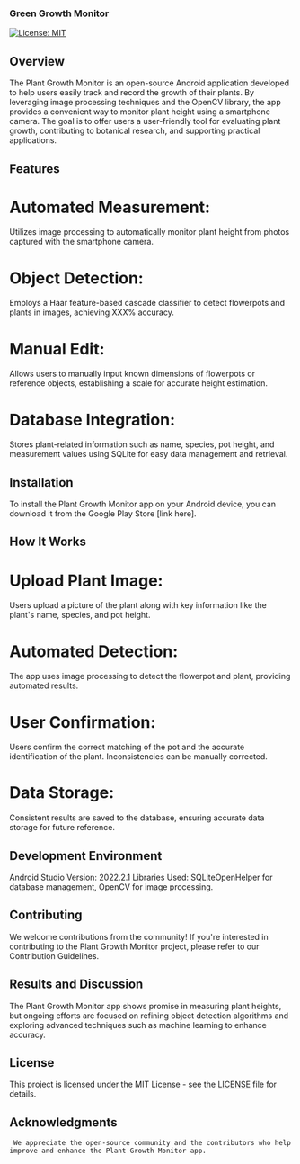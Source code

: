 ### Green Growth Monitor

[![License: MIT](https://img.shields.io/badge/License-MIT-yellow.svg)](https://opensource.org/licenses/MIT)

## Overview
The Plant Growth Monitor is an open-source Android application developed to help users easily track and record the growth of their plants. By leveraging image processing techniques and the OpenCV library, the app provides a convenient way to monitor plant height using a smartphone camera. The goal is to offer users a user-friendly tool for evaluating plant growth, contributing to botanical research, and supporting practical applications.

## Features
# Automated Measurement: 
  Utilizes image processing to automatically monitor plant height from photos captured with the smartphone camera.

# Object Detection:  
  Employs a Haar feature-based cascade classifier to detect flowerpots and plants in images, achieving XXX% accuracy.

# Manual Edit: 
  Allows users to manually input known dimensions of flowerpots or reference objects, establishing a scale for accurate height estimation.

# Database Integration: 
  Stores plant-related information such as name, species, pot height, and measurement values using SQLite for easy data management and retrieval.

## Installation
  To install the Plant Growth Monitor app on your Android device, you can download it from the Google Play Store [link here].

## How It Works
# Upload Plant Image: 
  Users upload a picture of the plant along with key information like the plant's name, species, and pot height.

# Automated Detection: 
  The app uses image processing to detect the flowerpot and plant, providing automated results.

# User Confirmation: 
  Users confirm the correct matching of the pot and the accurate identification of the plant. Inconsistencies can be manually corrected.

# Data Storage: 
  Consistent results are saved to the database, ensuring accurate data storage for future reference.

## Development Environment
   Android Studio Version: 2022.2.1
   Libraries Used: SQLiteOpenHelper for database management, OpenCV for image processing.

## Contributing
   We welcome contributions from the community! If you're interested in contributing to the Plant Growth Monitor project, please refer to our Contribution Guidelines.

## Results and Discussion
   The Plant Growth Monitor app shows promise in measuring plant heights, but ongoing efforts are focused on refining object detection algorithms and exploring advanced techniques such as machine learning to enhance accuracy.

## License

This project is licensed under the MIT License - see the [LICENSE](LICENSE) file for details.

## Acknowledgments
     We appreciate the open-source community and the contributors who help improve and enhance the Plant Growth Monitor app.

